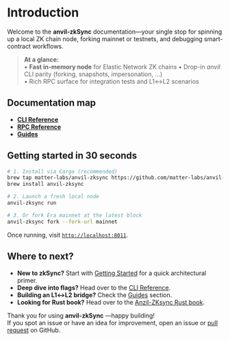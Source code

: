 # Introduction

Welcome to the **anvil-zkSync** documentation—your single stop for spinning up a local ZK chain node, forking mainnet or testnets, and debugging smart-contract workflows.

> **At a glance:**  
> • **Fast in-memory node** for Elastic Network ZK chains 
> • Drop-in *anvil* CLI parity (forking, snapshots, impersonation, …)  
> • Rich RPC surface for integration tests and L1↔L2 scenarios

## Documentation map

- **[CLI Reference](./cli/index.md)**
- **[RPC Reference](./rpc/index.md)**
- **[Guides](./guides/local_hardhat_testing.md)**

## Getting started in 30 seconds

```bash
# 1. Install via Cargo (recommended)
brew tap matter-labs/anvil-zksync https://github.com/matter-labs/anvil-zksync.git 
brew install anvil-zksync

# 2. Launch a fresh local node
anvil-zksync run

# 3. Or fork Era mainnet at the latest block
anvil-zksync fork --fork-url mainnet
```

Once running, visit [`http://localhost:8011`](http://localhost:8011).

## Where to next?

* **New to zkSync?** Start with [Getting Started](./intro/getting-started.md) for a quick architectural primer.  
* **Deep dive into flags?** Head over to the [CLI Reference](./cli/index.md).  
* **Building an L1↔L2 bridge?** Check the [Guides](./guides/local_hardhat_testing.md) section.
* **Looking for Rust book?** Head over to the [Anzil-ZKsync Rust book](https://matter-labs.github.io/anvil-zksync/latest/rustdoc/anvil_zksync/index.html).

Thank you for using **anvil-zkSync** —happy building!  
If you spot an issue or have an idea for improvement, open an issue or [pull request]() on GitHub.